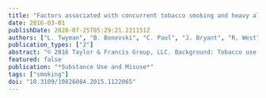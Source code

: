 ```yaml
---
title: "Factors associated with concurrent tobacco smoking and heavy alcohol consumption within a socioeconomically disadvantaged Australian sample"
date: 2016-03-01
publishDate: 2020-07-25T05:29:21.221151Z
authors: ["L. Twyman", "B. Bonevski", "C. Paul", "J. Bryant", "R. West", "M. Siahpush", "C. D'Este", "C. Oldmeadow", "K. Palazzi"]
publication_types: ["2"]
abstract: "© 2016 Taylor & Francis Group, LLC. Background: Tobacco use and heavy alcohol consumption occur more frequently in socioeconomically disadvantaged groups. Little is known about the sociodemographic and psychosocial factors associated with use of alcohol and tobacco in disadvantaged groups in comparison to low-risk users. Objectives: This study aimed to compare the characteristics of low-risk users with: disadvantaged smokers only; disadvantaged heavy drinkers only; and disadvantaged concurrent smokers and heavy drinkers. Methods: A cross-sectional survey of socioeconomically disadvantaged adult clients attending a community welfare agency assessed tobacco use, alcohol use, demographic, and psychosocial variables. Multivariable analysis using multinomial logistic regression was carried out. Results: The sample consisted of 835 participants; 40% (n = 331) were concurrent users, 31% were smokers only (n = 252), 11% were heavy drinkers only (n = 93), and 18% were low-risk users (n = 149). Compared with those who neither smoked nor consumed alcohol heavily, concurrent users were more likely to be younger, have only some contact with family, have more friends and family who were smokers, have no fixed home address, live alone, and have higher levels of financial stress. Most of these factors were shared by individuals who were smokers only. Factors associated with heavy drinkers only were frequent contact with family and having more friends and family who were smokers. Conclusion: Among those Australians who suffer severe economic hardship, being a concurrent smoker and heavy drinker appears to be associated with more isolated living conditions and financial stress but some contact with family."
featured: false
publication: "*Substance Use and Misuse*"
tags: ["smoking"]
doi: "10.3109/10826084.2015.1122065"
---
```


